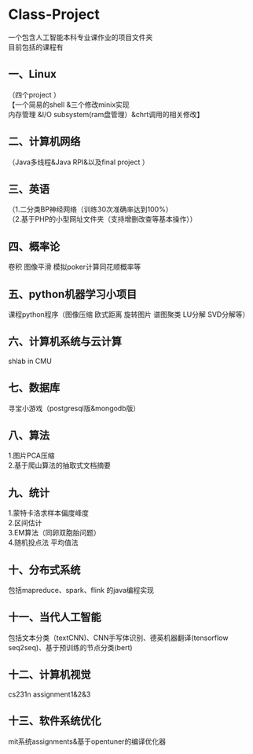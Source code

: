 # Class-Project
一个包含人工智能本科专业课作业的项目文件夹<br>
目前包括的课程有
## 一、Linux
（四个project ）<br>
【一个简易的shell &三个修改minix实现 <br>
内存管理 &I/O subsystem(ram盘管理）&chrt调用的相关修改】
## 二、计算机网络
（Java多线程&Java RPI&以及final project ）
## 三、英语
（1.二分类BP神经网络（训练30次准确率达到100%）<br>
（2.基于PHP的小型网址文件夹（支持增删改查等基本操作））
## 四、概率论
卷积 图像平滑 模拟poker计算同花顺概率等
## 五、python机器学习小项目
课程python程序（图像压缩 欧式距离 旋转图片 谱图聚类 LU分解 SVD分解等）
## 六、计算机系统与云计算
shlab in CMU<br>
## 七、数据库
寻宝小游戏（postgresql版&mongodb版）<br>
## 八、算法
1.图片PCA压缩<br>
2.基于爬山算法的抽取式文档摘要
## 九、统计
1.蒙特卡洛求样本偏度峰度<br>
2.区间估计<br>
3.EM算法（同卵双胞胎问题）<br>
4.随机投点法 平均值法<br>
## 十、分布式系统
包括mapreduce、spark、flink 的java编程实现<br>
## 十一、当代人工智能
包括文本分类（textCNN)、CNN手写体识别、德英机器翻译(tensorflow seq2seq)、基于预训练的节点分类(bert)<br>
## 十二、计算机视觉
cs231n assignment1&2&3<br>
## 十三、软件系统优化
mit系统assignments&基于opentuner的编译优化器<br>



